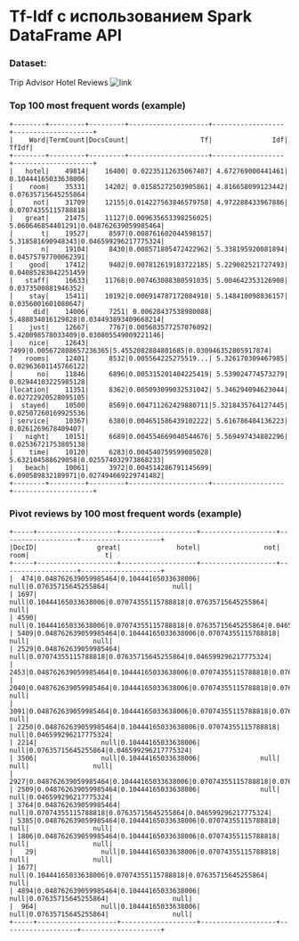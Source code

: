 # Tf-Idf с использованием Spark DataFrame API

### Dataset:
Trip Advisor Hotel Reviews ![link](https://www.kaggle.com/andrewmvd/trip-advisor-hotel-reviews)

### Top 100 most frequent words (example)

    +--------+---------+---------+--------------------+------------------+--------------------+
    |    Word|TermCount|DocsCount|                  Tf|               Idf|               TfIdf|
    +--------+---------+---------+--------------------+------------------+--------------------+
    |   hotel|    49814|    16400| 0.02235112635067407| 4.672769000441461| 0.10444165033638006|
    |    room|    35331|    14202| 0.01585272503905861| 4.816658099123442| 0.07635715645255864|
    |     not|    31709|    12155|0.014227563846579758| 4.972288433967886| 0.07074355115788818|
    |   great|    21475|    11127|0.009635653398256025| 5.060646854401291|0.048762639059985464|
    |       t|    19527|     8597|0.008761602044598157| 5.318581690948343|0.046599296217775324|
    |       n|    19104|     8430|0.008571805472422962| 5.338195920081894| 0.04575797700062391|
    |    good|    17412|     9402|0.007812619183722185| 5.229082521727493| 0.04085283042251459|
    |   staff|    16633|    11768|0.007463088380591035| 5.004642353126908|  0.0373500881946352|
    |    stay|    15411|    10192|0.006914787172084918| 5.148410098836157|  0.0356001601080647|
    |     did|    14006|     7251| 0.00628437538980088| 5.488834016129828|0.034493893409668214|
    |    just|    12667|     7767|0.005683577257076092| 5.420098578033409|0.030805549009221146|
    |    nice|    12643|     7499|0.005672808657236365|5.4552082884801685|0.030946352805917874|
    |   rooms|    12401|     8532|0.005564225275519...| 5.326170309467985| 0.02963601145766122|
    |      no|    11846|     6896|0.005315201404225419| 5.539024774573279| 0.02944103225985128|
    |location|    11351|     8362|0.005093099032531042| 5.346294094623044| 0.02722920528095105|
    |  stayed|    10500|     8569|0.004711262429880711|5.3218435764127445| 0.02507260169925536|
    | service|    10367|     6380|0.004651586439102222| 5.616786484136223|  0.0261269678409407|
    |   night|    10151|     6689|0.004554669040544676| 5.569497434882296| 0.02536721753805138|
    |    time|    10120|     6283|0.004540759599085028| 5.632104588629058|0.025574032973868233|
    |   beach|    10061|     3972|0.004514286791145699| 6.090589832189971|0.027494669229741482|
    +--------+---------+---------+--------------------+------------------+--------------------+
    
### Pivot reviews by 100 most frequent words (example)

    +-----+--------------------+-------------------+-------------------+-------------------+--------------------+
    |DocID|               great|              hotel|                not|               room|                   t|
    +-----+--------------------+-------------------+-------------------+-------------------+--------------------+
    |  474|0.048762639059985464|0.10444165033638006|               null|0.07635715645255864|                null|
    | 1697|                null|0.10444165033638006|0.07074355115788818|0.07635715645255864|                null|
    | 4590|                null|0.10444165033638006|0.07074355115788818|0.07635715645255864|0.046599296217775324|
    | 5409|0.048762639059985464|0.10444165033638006|0.07074355115788818|               null|                null|
    | 2529|0.048762639059985464|               null|0.07074355115788818|0.07635715645255864|0.046599296217775324|
    | 2453|0.048762639059985464|0.10444165033638006|0.07074355115788818|0.07635715645255864|0.046599296217775324|
    | 2040|0.048762639059985464|0.10444165033638006|0.07074355115788818|0.07635715645255864|                null|
    | 3091|0.048762639059985464|0.10444165033638006|0.07074355115788818|0.07635715645255864|                null|
    | 2250|0.048762639059985464|0.10444165033638006|0.07074355115788818|               null|0.046599296217775324|
    | 2214|                null|0.10444165033638006|               null|0.07635715645255864|0.046599296217775324|
    | 3506|                null|0.10444165033638006|               null|               null|                null|
    | 2927|0.048762639059985464|0.10444165033638006|0.07074355115788818|0.07635715645255864|0.046599296217775324|
    | 2509|0.048762639059985464|0.10444165033638006|               null|               null|0.046599296217775324|
    | 3764|0.048762639059985464|               null|0.07074355115788818|0.07635715645255864|0.046599296217775324|
    | 5385|0.048762639059985464|0.10444165033638006|0.07074355115788818|               null|                null|
    | 1806|0.048762639059985464|0.10444165033638006|0.07074355115788818|               null|                null|
    |   29|                null|0.10444165033638006|0.07074355115788818|               null|                null|
    | 1677|                null|0.10444165033638006|0.07074355115788818|0.07635715645255864|                null|
    | 4894|0.048762639059985464|0.10444165033638006|               null|0.07635715645255864|                null|
    |  964|                null|0.10444165033638006|               null|0.07635715645255864|                null|
    +-----+--------------------+-------------------+-------------------+-------------------+--------------------+

